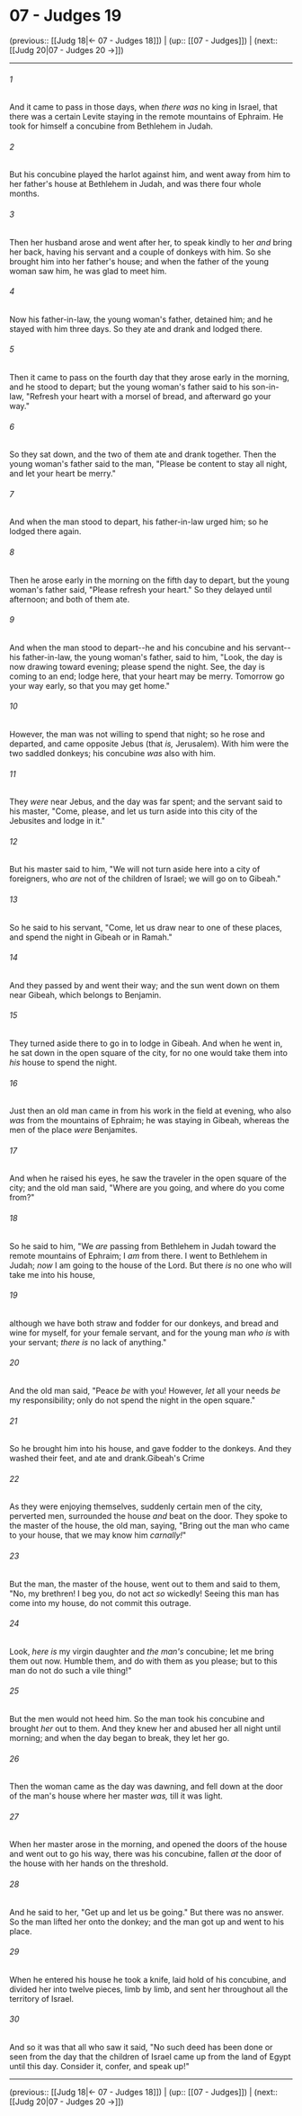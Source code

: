 # 07 - Judges 19

(previous:: [[Judg 18|← 07 - Judges 18]]) | (up:: [[07 - Judges]]) | (next:: [[Judg 20|07 - Judges 20 →]])

***


###### 1 
And it came to pass in those days, when _there was_ no king in Israel, that there was a certain Levite staying in the remote mountains of Ephraim. He took for himself a concubine from Bethlehem in Judah. 

###### 2 
But his concubine played the harlot against him, and went away from him to her father's house at Bethlehem in Judah, and was there four whole months. 

###### 3 
Then her husband arose and went after her, to speak kindly to her _and_ bring her back, having his servant and a couple of donkeys with him. So she brought him into her father's house; and when the father of the young woman saw him, he was glad to meet him. 

###### 4 
Now his father-in-law, the young woman's father, detained him; and he stayed with him three days. So they ate and drank and lodged there. 

###### 5 
Then it came to pass on the fourth day that they arose early in the morning, and he stood to depart; but the young woman's father said to his son-in-law, "Refresh your heart with a morsel of bread, and afterward go your way." 

###### 6 
So they sat down, and the two of them ate and drank together. Then the young woman's father said to the man, "Please be content to stay all night, and let your heart be merry." 

###### 7 
And when the man stood to depart, his father-in-law urged him; so he lodged there again. 

###### 8 
Then he arose early in the morning on the fifth day to depart, but the young woman's father said, "Please refresh your heart." So they delayed until afternoon; and both of them ate. 

###### 9 
And when the man stood to depart--he and his concubine and his servant--his father-in-law, the young woman's father, said to him, "Look, the day is now drawing toward evening; please spend the night. See, the day is coming to an end; lodge here, that your heart may be merry. Tomorrow go your way early, so that you may get home." 

###### 10 
However, the man was not willing to spend that night; so he rose and departed, and came opposite Jebus (that _is,_ Jerusalem). With him were the two saddled donkeys; his concubine _was_ also with him. 

###### 11 
They _were_ near Jebus, and the day was far spent; and the servant said to his master, "Come, please, and let us turn aside into this city of the Jebusites and lodge in it." 

###### 12 
But his master said to him, "We will not turn aside here into a city of foreigners, who _are_ not of the children of Israel; we will go on to Gibeah." 

###### 13 
So he said to his servant, "Come, let us draw near to one of these places, and spend the night in Gibeah or in Ramah." 

###### 14 
And they passed by and went their way; and the sun went down on them near Gibeah, which belongs to Benjamin. 

###### 15 
They turned aside there to go in to lodge in Gibeah. And when he went in, he sat down in the open square of the city, for no one would take them into _his_ house to spend the night. 

###### 16 
Just then an old man came in from his work in the field at evening, who also _was_ from the mountains of Ephraim; he was staying in Gibeah, whereas the men of the place _were_ Benjamites. 

###### 17 
And when he raised his eyes, he saw the traveler in the open square of the city; and the old man said, "Where are you going, and where do you come from?" 

###### 18 
So he said to him, "We _are_ passing from Bethlehem in Judah toward the remote mountains of Ephraim; I _am_ from there. I went to Bethlehem in Judah; _now_ I am going to the house of the Lord. But there _is_ no one who will take me into his house, 

###### 19 
although we have both straw and fodder for our donkeys, and bread and wine for myself, for your female servant, and for the young man _who is_ with your servant; _there is_ no lack of anything." 

###### 20 
And the old man said, "Peace _be_ with you! However, _let_ all your needs _be_ my responsibility; only do not spend the night in the open square." 

###### 21 
So he brought him into his house, and gave fodder to the donkeys. And they washed their feet, and ate and drank.Gibeah's Crime 

###### 22 
As they were enjoying themselves, suddenly certain men of the city, perverted men, surrounded the house _and_ beat on the door. They spoke to the master of the house, the old man, saying, "Bring out the man who came to your house, that we may know him _carnally!_" 

###### 23 
But the man, the master of the house, went out to them and said to them, "No, my brethren! I beg you, do not act _so_ wickedly! Seeing this man has come into my house, do not commit this outrage. 

###### 24 
Look, _here is_ my virgin daughter and _the man's_ concubine; let me bring them out now. Humble them, and do with them as you please; but to this man do not do such a vile thing!" 

###### 25 
But the men would not heed him. So the man took his concubine and brought _her_ out to them. And they knew her and abused her all night until morning; and when the day began to break, they let her go. 

###### 26 
Then the woman came as the day was dawning, and fell down at the door of the man's house where her master _was,_ till it was light. 

###### 27 
When her master arose in the morning, and opened the doors of the house and went out to go his way, there was his concubine, fallen _at_ the door of the house with her hands on the threshold. 

###### 28 
And he said to her, "Get up and let us be going." But there was no answer. So the man lifted her onto the donkey; and the man got up and went to his place. 

###### 29 
When he entered his house he took a knife, laid hold of his concubine, and divided her into twelve pieces, limb by limb, and sent her throughout all the territory of Israel. 

###### 30 
And so it was that all who saw it said, "No such deed has been done or seen from the day that the children of Israel came up from the land of Egypt until this day. Consider it, confer, and speak up!"

***

(previous:: [[Judg 18|← 07 - Judges 18]]) | (up:: [[07 - Judges]]) | (next:: [[Judg 20|07 - Judges 20 →]])
